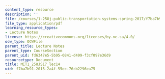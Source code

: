 ```yaml
---
content_type: resource
description: ''
file: /courses/1-258j-public-transportation-systems-spring-2017/f7ba7b9120152a4f55ec76cb2296ea75_MIT1_258JS17_lec14.pdf
file_type: application/pdf
learning_resource_types:
- Lecture Notes
license: https://creativecommons.org/licenses/by-nc-sa/4.0/
ocw_type: OCWFile
parent_title: Lecture Notes
parent_type: CourseSection
parent_uid: fd6347e5-5b95-0841-d499-f3cf097e36d9
resourcetype: Document
title: MIT1_258JS17_lec14
uid: f7ba7b91-2015-2a4f-55ec-76cb2296ea75
---
```

